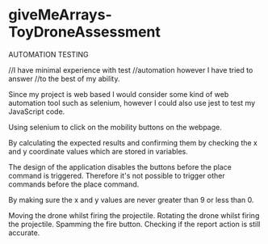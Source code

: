 # giveMeArrays-ToyDroneAssessment














AUTOMATION TESTING

//I have minimal experience with test //automation however I have tried to answer //to the best of my ability.

Since my project is web based I would consider some kind of web automation tool such as selenium, however I could also use jest to test my JavaScript code.

Using selenium to click on the mobility buttons on the webpage.

By calculating the expected results and confirming them by checking the x and y coordinate values which are stored in variables.

The design of the application disables the buttons before the place command is triggered. Therefore it's not possible to trigger other commands before the place command.

By making sure the x and y values are never greater than 9 or less than 0.

Moving the drone whilst firing the projectile.
Rotating the drone whilst firing the projectile.
Spamming the fire button. 
Checking if the report action is still accurate.
